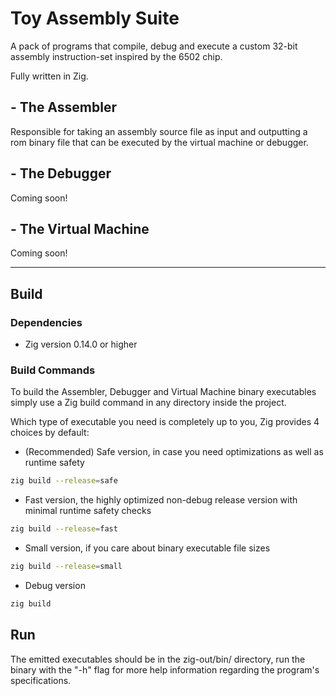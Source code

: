 # Toy Assembly Suite
A pack of programs that compile, debug and execute a custom 32-bit assembly instruction-set inspired by the 6502 chip.

Fully written in Zig.

## - The Assembler
Responsible for taking an assembly source file as input and outputting a rom binary file that can be executed by the virtual machine or debugger.

## - The Debugger
Coming soon!

## - The Virtual Machine
Coming soon!

---

## Build

### Dependencies
* Zig version 0.14.0 or higher

### Build Commands
To build the Assembler, Debugger and Virtual Machine binary executables simply use a Zig build command in any directory inside the project.

Which type of executable you need is completely up to you, Zig provides 4 choices by default:

* (Recommended) Safe version, in case you need optimizations as well as runtime safety
```sh
zig build --release=safe
```

* Fast version, the highly optimized non-debug release version with minimal runtime safety checks
```sh
zig build --release=fast
```

* Small version, if you care about binary executable file sizes
```sh
zig build --release=small
```

* Debug version
```sh
zig build
```

## Run
The emitted executables should be in the zig-out/bin/ directory, run the binary with the "-h" flag for more help information regarding the program's specifications.
